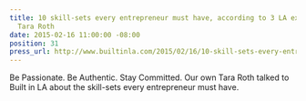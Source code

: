 ```yaml
---
title: 10 skill-sets every entrepreneur must have, according to 3 LA executives, featuring
  Tara Roth
date: 2015-02-16 11:00:00 -08:00
position: 31
press_url: http://www.builtinla.com/2015/02/16/10-skill-sets-every-entrepreneur-must-have-according-3-la-executives
---
```


Be Passionate. Be Authentic. Stay Committed. Our own Tara Roth talked to Built in LA about the skill-sets every entrepreneur must have.
